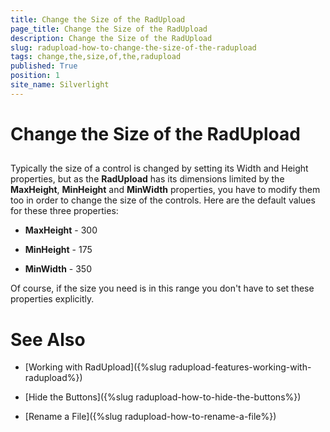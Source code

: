 ```yaml
---
title: Change the Size of the RadUpload
page_title: Change the Size of the RadUpload
description: Change the Size of the RadUpload
slug: radupload-how-to-change-the-size-of-the-radupload
tags: change,the,size,of,the,radupload
published: True
position: 1
site_name: Silverlight
---
```


# Change the Size of the RadUpload



## 

Typically the size of a control is changed by setting its Width and Height properties, but as the __RadUpload__ has its dimensions limited by the __MaxHeight__, __MinHeight__ and __MinWidth__ properties, you have to modify them too in order to change the size of the controls. Here are the default values for these three properties:

* __MaxHeight__ - 300

* __MinHeight__ - 175

* __MinWidth__ - 350

Of course, if the size you need is in this range you don't have to set these properties explicitly.

# See Also

 * [Working with RadUpload]({%slug radupload-features-working-with-radupload%})

 * [Hide the Buttons]({%slug radupload-how-to-hide-the-buttons%})

 * [Rename a File]({%slug radupload-how-to-rename-a-file%})

